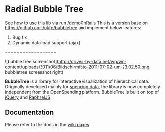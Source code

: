 Radial Bubble Tree
==================
See how to use this lib via run /demoOnRails
This is a version base on https://github.com/okfn/bubbletree and implement below features:

1. Bug fix
2. Dynamic data load support (ajax)

==================

![bubble tree screenshot](http://driven-by-data.net/wp/wp-content/uploads/2011/06/Bildschirmfoto-2011-07-02-um-23.02.50.png bubbletree screenshot right)

**BubbleTree** is a library for interactive visualization of hierarchical data. Originally developed mainly for [spending data](http://openspending.org), the library is now completely independent from the OpenSpending platform. BubbleTree is built on top of [jQuery](http://jquery.com) and [RaphaelJS](http://raphaeljs.com/).

## Documentation

Please refer to the docs in the [wiki pages](https://github.com/okfn/bubbletree/wiki/Bubble-Tree-Documentation).


